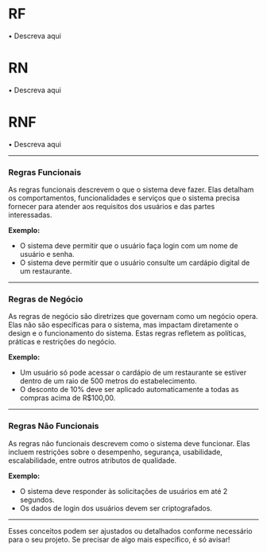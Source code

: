 # RF

• Descreva aqui

# RN

• Descreva aqui

# RNF

• Descreva aqui

---

### **Regras Funcionais**

As regras funcionais descrevem o que o sistema deve fazer. Elas detalham os comportamentos, funcionalidades e serviços que o sistema precisa fornecer para atender aos requisitos dos usuários e das partes interessadas.

**Exemplo:**

- O sistema deve permitir que o usuário faça login com um nome de usuário e senha.
- O sistema deve permitir que o usuário consulte um cardápio digital de um restaurante.

---

### **Regras de Negócio**

As regras de negócio são diretrizes que governam como um negócio opera. Elas não são específicas para o sistema, mas impactam diretamente o design e o funcionamento do sistema. Estas regras refletem as políticas, práticas e restrições do negócio.

**Exemplo:**

- Um usuário só pode acessar o cardápio de um restaurante se estiver dentro de um raio de 500 metros do estabelecimento.
- O desconto de 10% deve ser aplicado automaticamente a todas as compras acima de R$100,00.

---

### **Regras Não Funcionais**

As regras não funcionais descrevem como o sistema deve funcionar. Elas incluem restrições sobre o desempenho, segurança, usabilidade, escalabilidade, entre outros atributos de qualidade.

**Exemplo:**

- O sistema deve responder às solicitações de usuários em até 2 segundos.
- Os dados de login dos usuários devem ser criptografados.

---

Esses conceitos podem ser ajustados ou detalhados conforme necessário para o seu projeto. Se precisar de algo mais específico, é só avisar!
